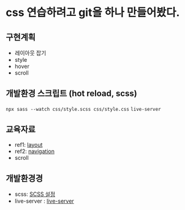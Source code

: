 # css 연습하려고 git을 하나 만들어봤다.

## 구현계획

- 레이아웃 잡기
- style
- hover
- scroll

## 개발환경 스크립트 (hot reload, scss)

`npx sass --watch css/style.scss css/style.css`
`live-server`

## 교육자료

- ref1: [layout](https://www.ankitweblogic.com/css/web-exercise.php)
- ref2: [navigation](https://www.w3resource.com/html-css-exercise/navigation.php)
- scroll

## 개발환경경

- scss: [SCSS 설정](https://anerim.tistory.com/192)
- live-server : [live-server](https://www.educative.io/answers/how-to-add-live-reload-to-a-static-page)
